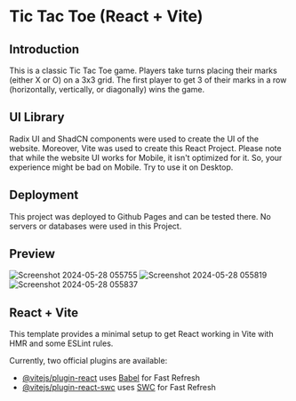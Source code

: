 # Tic Tac Toe (React + Vite)

## Introduction

This is a classic Tic Tac Toe game. Players take turns placing their marks (either X or O) on a 3x3 grid. The first player to get 3 of their marks in a row (horizontally, vertically, or diagonally) wins the game.

## UI Library

Radix UI and ShadCN components were used to create the UI of the website. Moreover, Vite was used to create this React Project. Please note that while the website UI works for Mobile, it isn't optimized for it. So, your experience might be bad on Mobile. Try to use it on Desktop.

## Deployment

This project was deployed to Github Pages and can be tested there. No servers or databases were used in this Project.

## Preview
![Screenshot 2024-05-28 055755](https://github.com/HasanYahya101/Tic-Tac-Toe-Vite/assets/118683092/3a98c544-9970-4941-858f-2c3fc0973d08)
![Screenshot 2024-05-28 055819](https://github.com/HasanYahya101/Tic-Tac-Toe-Vite/assets/118683092/c56ff7da-7e7e-4ea4-85de-01f950ee8618)
![Screenshot 2024-05-28 055837](https://github.com/HasanYahya101/Tic-Tac-Toe-Vite/assets/118683092/28a03319-d429-4eca-9009-ef024c0603c6)

## React + Vite

This template provides a minimal setup to get React working in Vite with HMR and some ESLint rules.

Currently, two official plugins are available:

- [@vitejs/plugin-react](https://github.com/vitejs/vite-plugin-react/blob/main/packages/plugin-react/README.md) uses [Babel](https://babeljs.io/) for Fast Refresh
- [@vitejs/plugin-react-swc](https://github.com/vitejs/vite-plugin-react-swc) uses [SWC](https://swc.rs/) for Fast Refresh
